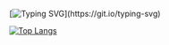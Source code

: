 [![Typing SVG](https://readme-typing-svg.herokuapp.com?color=%2336BCF7&lines=Привет,+меня+зовут+Даниил.+Мне+22+года.+Привет,+меня+зовут+Даниил.+Мне+22+года.)](https://git.io/typing-svg)

[![Top Langs](https://github-readme-stats.vercel.app/api/top-langs/?username=piplofen&layout=compact)](https://github.com/anuraghazra/github-readme-stats)
